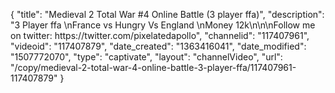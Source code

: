 {
    "title": "Medieval 2 Total War #4 Online Battle (3 player ffa)",
    "description": "3 Player ffa \nFrance vs Hungry Vs England \nMoney 12k\n\n\nFollow me on twitter: https:\/\/twitter.com\/pixelatedapollo",
    "channelid": "117407961",
    "videoid": "117407879",
    "date_created": "1363416041",
    "date_modified": "1507772070",
    "type": "captivate",
    "layout": "channelVideo",
    "url": "\/copy\/medieval-2-total-war-4-online-battle-3-player-ffa\/117407961-117407879"
}